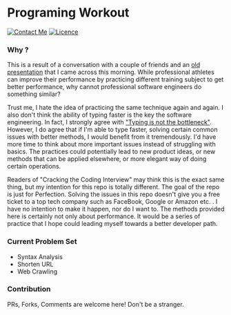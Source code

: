# Programing Workout
[![Contact Me](https://img.shields.io/badge/Contact-%40soleoshao-green.svg)](https://twitter.com/soleoshao)
[![Licence](https://img.shields.io/badge/Licence-MIT-yellow.svg)](https://github.com/soleo/programing-workout/blob/master/LICENSE)

### Why ?

This is a result of a conversation with a couple of friends and an [old presentation](https://www.youtube.com/watch?v=wXQLil_SGCI) that I came across this morning. While professional athletes can improve their performance by practicing different training subject to get better performance, why cannot professional software engineers do something similar? 


Trust me, I hate the idea of practicing the same technique again and again. I also don't think  the ability of typing faster is the key the software engineering. In fact, I strongly agree with ["Typing is not the bottleneck"](http://sebastianlab.com/post/140303165/typing-is-not-the-bottleneck). However, I do agree that if I'm able to type faster, solving certain common issues with better methods,  I would benefit from it tremendously. I'd have more time to think about more important issues instead of struggling with basics. The practices could potentially lead to new product ideas, or new methods that can be applied elsewhere, or more elegant way of doing certain operations.

Readers of "Cracking the Coding Interview" may think this is the exact same thing, but my intention for this repo is totally different. The goal of the repo is just for Perfection. Solving the issues in this repo doesn't give you a free ticket to a top tech company such as FaceBook, Google or Amazon etc. . I have no intention to make it happen,  nor do I want to.  The methods provided here is certainly not only about performance. It would be a series of practice that I hope could leading myself towards a better developer path.     

### Current Problem Set

* Syntax Analysis
* Shorten URL
* Web Crawling

### Contribution

PRs, Forks, Comments are welcome here! Don't be a stranger. 